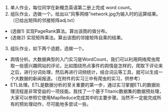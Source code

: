 1. 单人作业，每位同学在新概念英语第二册上完成 word count。
2. 组队作业，选做一个。给出以“风筝网络”network.jpg为输入时的运算结果。（已给出矩阵的邻接矩阵adj.txt）
+ (选做1) 实现PageRank算法。算出该图的值分布。
+ (选做2) 实现矩阵乘法。算出该图的邻接矩阵自乘的结果。
3. 组队作业，如下两个选题，选做一个。

+ 舆情分析。大数据典型的入门实习是WordCount，我们可以利用网络爬虫爬取一些感兴趣网站的评论，比如围绕热点事件的舆情是怎样的，爬取下评论来之后，进行分词处理，然后再进行词频统计，结合词云等工具，就可以生成一个大数据的新闻报道。（在附件的实习三中有爬虫的实习，供参考）
+ ETL处理。ETL是数据分析的至关重要的第一步，通过实习掌握ETL的数据处理流程是非常受益的一项技能。我找了一个基于Titanic数据集的数据预处理，大家可以参照它使用MapReduce完成其中的主要步骤。当然不一定能完成所有的预处理动作，尽可能地多尝试一些。
